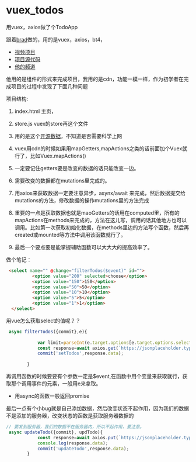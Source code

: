 # vuex_todos
用vuex，axios做了个TodoApp

跟着[brad](https://www.youtube.com/channel/UC29ju8bIPH5as8OGnQzwJyA)做的，用的是vuex，axios，bt4，

* [视频项目](https://www.youtube.com/watch?v=5lVQgZzLMHc)
* [项目源代码](https://github.com/bradtraversy/vuex_todo_manager)
* [他的频道](https://www.youtube.com/channel/UC29ju8bIPH5as8OGnQzwJyA)

他用的是组件的形式来完成项目，我用的是cdn，功能一模一样，作为初学者在完成项目的过程中发现了下面几种问题

项目结构:
  1. index.html  主页，
  2. store.js vuex的store再这个文件
  3. 用的是这个[开源数据](https://jsonplaceholder.typicode.com/todos)，不知道是否需要科学上网

1. vuex用cdn的时候如果用mapGetters,mapActions之类的话前面加个Vuex就行了，比如Vuex.mapActions()
2. 一定要记住getters要是改变的数据的话只能改变一边。
3. 需要改变的数据都在mutations里完成的。
4. 用axios来获取数据一定要注意异步，asynx/await 来完成，然后数据提交给mutations的方法，修改数据的操作mutations里的方法完成
5. 重要的一点是获取数据也就是maoGetters的话用在computed里，所有的mapActions在methods来完成的，方法在这儿写，调用的话其他地方也可以调用。比如第一次获取初始化数据，在methods里边的方法写个函数，然后再created或mounted等方法中调用该函数就行了。
6. 最后一个要点要是能掌握辅助函数可以大大大的提高效率了。

做个笔记：

```html
 <select name="" @change="filterTodos($event)" id="">
          <option value="200" selected>choose</option>
          <option value="150">150</option>
          <option value="50">50</option>
          <option value="10">10</option>
          <option value="5">5</option>
          <option value="1">1</option>
  </select>
```

用vue怎么获取select的值呢？？

```javascript
 async filterTodos({commit},e){
          
            var limit=parseInt(e.target.options[e.target.options.selectedIndex].innerText)
            const response=await axios.get(`https://jsonplaceholder.typicode.com/todos?_limit=${limit}`);
            commit('setTodos',response.data);
            
        }
```
再调用函数的时候要要有个参数一定是$event,在函数中用个变量来获取就行，获取那个调用事件的元素，一般用e来拿取。

* 用async的函数一般返回promise

最后一点有个小bug就是自己添加数据，然后改变状态不起作用，因为我们的数据不是添加的服务器，改变状态的函数是获取服务器数据的

```javascript
// 要发到服务器，我们的数据不在服务器内，所以不起作用，要注意。
 async updateTodo({commit}, updTodo){
            const response=await axios.put(`https://jsonplaceholder.typicode.com/todos/${updTodo.id}`,updTodo);
            console.log(response.data);
            commit('updateTodo',response.data);
        }

```









